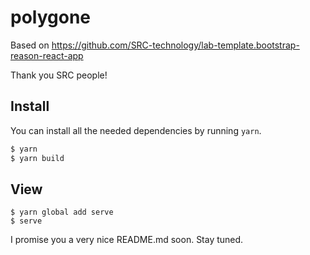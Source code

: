 # polygone

Based on https://github.com/SRC-technology/lab-template.bootstrap-reason-react-app

Thank you SRC people!

## Install

You can install all the needed dependencies by running `yarn`.

```sh
$ yarn
$ yarn build
```

## View

```
$ yarn global add serve
$ serve
```
I promise you a very nice README.md soon. Stay tuned.



